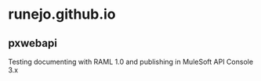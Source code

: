# runejo.github.io

## pxwebapi
Testing documenting with RAML 1.0 and publishing in MuleSoft API Console 3.x
